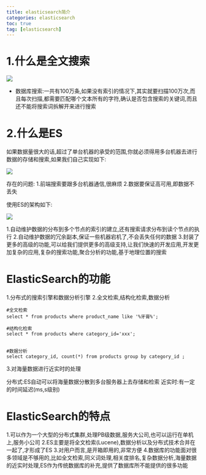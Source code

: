 ```yaml
---
title: elasticsearch简介
categories: elasticsearch   
toc: true  
tag: [elasticsearch]
---
```




# 1.什么是全文搜索


![](/assert/img/ES/什么是倒排索引.png)



* 数据库搜索:一共有100万条,如果没有索引的情况下,其实就要扫描100万次,而且每次扫描,都需要匹配哪个文本所有的字符,确认是否包含搜索的关键词,而且还不能将搜索词拆解开来进行搜索



# 2.什么是ES

如果数据量很大的话,超过了单台机器的承受的范围,你就必须得用多台机器去进行数据的存储和搜索,如果我们自己实现如下:


![](/assert/img/ES/lucene.png)

存在的问题:
1.前端搜索要跟多台机器通信,很麻烦
2.数据要保证高可用,即数据不丢失


使用ES的架构如下:


![](/assert/img/ES/lucene_vs_es.png)


1.自动维护数据的分布到多个节点的索引的建立,还有搜索请求分布到读个节点的执行
2.自动维护数据的冗余副本,保证一些机器宕机了,不会丢失任何的数据
3.封装了更多的高级的功能,可以给我们提供更多的高级支持,让我们快速的开发应用,开发更加复杂的应用,复杂的搜索功能,聚合分析的功能,基于地理位置的搜索


# ElasticSearch的功能

1.分布式的搜索引擎和数据分析引擎
2.全文检索,结构化检索,数据分析

```
#全文检索
select * from products where product_name like '%牙膏%';

#结构化检索
select * from products where category_id='xxx';


#数据分析
select category_id, count(*) from products group by category_id ;

```
3.对海量数据进行近实时的处理

分布式:ES自动可以将海量数据分散到多台服务器上去存储和检索
近实时:有一定的时间延迟(ms,s级别)



# ElasticSearch的特点

1.可以作为一个大型的分布式集群,处理PB级数据,服务大公司,也可以运行在单机上,服务小公司
2.ES主要是将全文检索(Lucene),数据分析以及分布式技术合并在一起了,才形成了ES
3.对用户而言,是开箱即用的,非常方便
4.数据库的功能面对很多领域是不够用的,比如全文检索,同义词处理,相关度排名,复杂数据分析,海量数据的近实时处理,ES作为传统数据库的补充,提供了数据库所不能提供的很多功能















